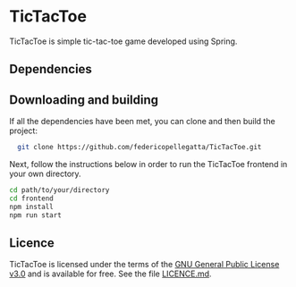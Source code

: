 # TicTacToe

TicTacToe is simple tic-tac-toe game developed using Spring. 

## Dependencies

## Downloading and building
If all the dependencies have been met, you can clone and then build the project:
```sh
  git clone https://github.com/federicopellegatta/TicTacToe.git
```
Next, follow the instructions below in order to run the TicTacToe frontend in your own directory.
```sh
cd path/to/your/directory
cd frontend
npm install
npm run start
```

## Licence
TicTacToe is licensed under the terms of the [GNU General Public License v3.0](https://www.gnu.org/licenses/gpl-3.0.html) and is available for free. See the file [LICENCE.md](https://github.com/federicopellegatta/TicTacToe/blob/master/LICENCE.md).

